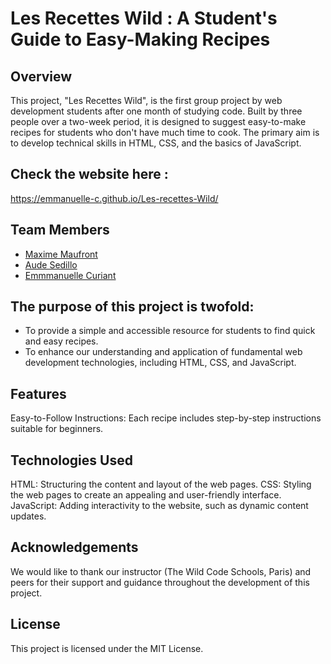 # Les Recettes Wild : A Student's Guide to Easy-Making Recipes

## Overview
This project, "Les Recettes Wild", is the first group project by web development students after one month of studying code. Built by three people over a two-week period, it is designed to suggest easy-to-make recipes for students who don't have much time to cook. The primary aim is to develop technical skills in HTML, CSS, and the basics of JavaScript.

## Check the website here : 
https://emmanuelle-c.github.io/Les-recettes-Wild/

## Team Members
* [Maxime Maufront](https://github.com/maximmft)
* [Aude Sedillo](https://github.com/Dezau1995)
* [Emmmanuelle Curiant](https://github.com/emmanuelle-c)

## The purpose of this project is twofold:

- To provide a simple and accessible resource for students to find quick and easy recipes.
- To enhance our understanding and application of fundamental web development technologies, including HTML, CSS, and JavaScript.

## Features
Easy-to-Follow Instructions: Each recipe includes step-by-step instructions suitable for beginners.

## Technologies Used
HTML: Structuring the content and layout of the web pages.
CSS: Styling the web pages to create an appealing and user-friendly interface.
JavaScript: Adding interactivity to the website, such as dynamic content updates.


## Acknowledgements
We would like to thank our instructor (The Wild Code Schools, Paris) and peers for their support and guidance throughout the development of this project.

## License
This project is licensed under the MIT License.
